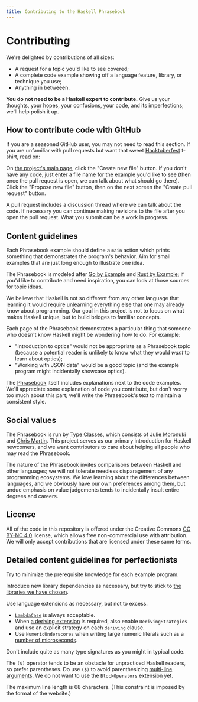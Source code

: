 ```yaml
---
title: Contributing to the Haskell Phrasebook
---
```


# Contributing

We're delighted by contributions of all sizes:

  - A request for a topic you'd like to see covered;
  - A complete code example showing off a language feature, library, or technique you use;
  - Anything in betweeen.

**You do not need to be a Haskell expert to contribute.** Give us your thoughts, your hopes, your confusions, your code, and its imperfections; we'll help polish it up.

## How to contribute code with GitHub

If you are a seasoned GitHub user, you may not need to read this section. If you are unfamiliar with pull requests but want that sweet [Hacktoberfest](https://hacktoberfest.digitalocean.com/) t-shirt, read on:

On [the project's main page](https://github.com/typeclasses/haskell-phrasebook), click the "Create new file" button. If you don't have any code, just enter a file name for the example you'd like to see (then once the pull request is open, we can talk about what should go there). Click the "Propose new file" button, then on the next screen the "Create pull request" button.

A pull request includes a discussion thread where we can talk about the code. If necessary you can continue making revisions to the file after you open the pull request. What you submit can be a work in progress.

## Content guidelines

Each Phrasebook example should define a `main` action which prints something that demonstrates the program's behavior. Aim for small examples that are just long enough to illustrate one idea.

The Phrasebook is modeled after [Go by Example](https://gobyexample.com/) and [Rust by Example](https://doc.rust-lang.org/rust-by-example/index.html); if you'd like to contribute and need inspiration, you can look at those sources for topic ideas.

We believe that Haskell is not so different from any other language that learning it would require unlearning everything else that one may already know about programming. Our goal in this project is not to focus on what makes Haskell unique, but to build bridges to familiar concepts.

Each page of the Phrasebook demonstrates a particular thing that someone who doesn't know Haskell might be wondering how to do. For example:

  - "Introduction to optics" would not be appropriate as a Phrasebook topic (because a potential reader is unlikely to know what they would *want* to learn about optics);
  - "Working with JSON data" would be a good topic (and the example program might incidentally showcase optics).

The [Phrasebook](https://typeclasses.com/phrasebook) itself includes explanations next to the code examples. We'll appreciate some explanation of code you contribute, but don't worry too much about this part; we'll write the Phrasebook's text to maintain a consistent style.

## Social values

The Phrasebook is run by [Type Classes](https://typeclasses.com/company), which consists of [Julie Moronuki](https://github.com/argumatronic/) and [Chris Martin](https://github.com/chris-martin/). This project serves as our primary introduction for Haskell newcomers, and we want contributors to care about helping all people who may read the Phrasebook.

The nature of the Phrasebook invites comparisons between Haskell and other languages; we will not tolerate needless disparagement of any programming ecosystems. We love learning about the differences between languages, and we obviously have our own preferences among them, but undue emphasis on value judgements tends to incidentally insult entire degrees and careers.

## License

All of the code in this repository is offered under the Creative Commons [CC BY-NC 4.0](https://creativecommons.org/licenses/by-nc/4.0/) license, which allows free non-commercial use with attribution. We will only accept contributions that are licensed under these same terms.

## Detailed content guidelines for perfectionists

Try to minimize the prerequisite knowledge for each example program.

Introduce new library dependencies as necessary, but try to stick to [the libraries we have chosen](https://typeclasses.com/phrasebook#libraries).

Use language extensions as necessary, but not to excess.

  - [`LambdaCase`](https://typeclasses.com/phrasebook/invert) is always acceptable.
  - When [a deriving extension](https://typeclasses.com/phrasebook/hash) is required, also enable `DerivingStrategies` and use an explicit strategy on each `deriving` clause.
  - Use `NumericUnderscores` when writing large numeric literals such as a [number of microseconds](https://typeclasses.com/phrasebook/timeouts).

Don't include quite as many type signatures as you might in typical code.

The `($)` operator tends to be an obstacle for unpracticed Haskell readers, so prefer parentheses. Do use `($)` to avoid parenthesizing [multi-line arguments](https://typeclasses.com/phrasebook/for-loops). We do not want to use the `BlockOperators` extension yet.

The maximum line length is 68 characters. (This constraint is imposed by the format of the website.)
